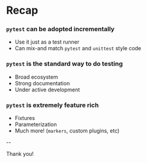 # Recap

<div class="centered-container">

<div class="left-container" style="width: 100%">

### `pytest` can be adopted incrementally

- Use it just as a test runner
- Can mix-and match `pytest` and `unittest` style code

</div>

<div></div>

<div class="left-container" style="width: 100%">

### `pytest` is the standard way to do testing

- Broad ecosystem
- Strong documentation
- Under active development

</div>

<div></div>

<div class="left-container" style="width: 100%">

### `pytest` is extremely feature rich

- Fixtures
- Parameterization
- Much more! (`markers`, custom plugins, etc)

</div>
</div>

--

<div class="splash">
Thank you!
</div>
